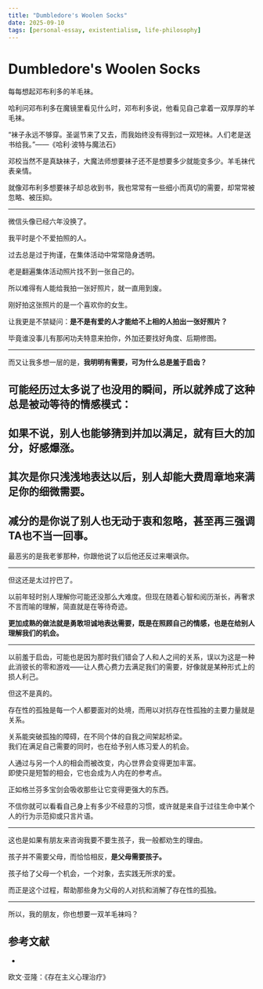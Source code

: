 ```yaml
---
title: "Dumbledore's Woolen Socks"
date: 2025-09-10
tags: [personal-essay, existentialism, life-philosophy]
---
```


# Dumbledore's Woolen Socks

每每想起邓布利多的羊毛袜。

哈利问邓布利多在魔镜里看见什么时，邓布利多说，他看见自己拿着一双厚厚的羊毛袜。

“袜子永远不够穿。圣诞节来了又去，而我始终没有得到过一双短袜。人们老是送书给我。”——《哈利·波特与魔法石》

邓校当然不是真缺袜子，大魔法师想要袜子还不是想要多少就能变多少。羊毛袜代表亲情。

就像邓布利多想要袜子却总收到书，我也常常有一些细小而真切的需要，却常常被忽略、被压抑。

---

微信头像已经六年没换了。

我平时是个不爱拍照的人。

过去总是过于拘谨，在集体活动中常常隐身透明。

老是翻遍集体活动照片找不到一张自己的。

所以难得有人能给我拍一张好照片，就一直用到废。

刚好拍这张照片的是一个喜欢你的女生。

让我更是不禁疑问：**是不是有爱的人才能给不上相的人拍出一张好照片？**

毕竟谁没事儿有那闲功夫特意来拍你，外加还要找好角度、后期修图。

---

而又让我多想一层的是，**我明明有需要，可为什么总是羞于启齿？**

可能经历过太多说了也没用的瞬间，所以就养成了这种总是被动等待的情感模式：
- 

如果不说，别人也能够猜到并加以满足，就有巨大的加分，好感爆涨。
- 

其次是你只浅浅地表达以后，别人却能大费周章地来满足你的细微需要。
- 

减分的是你说了别人也无动于衷和忽略，甚至再三强调TA也不当一回事。
- 

最恶劣的是我老爹那种，你跟他说了以后他还反过来嘲讽你。

---

但这还是太过拧巴了。

以前年轻时别人理解你可能还没那么大难度。但现在随着心智和阅历渐长，再奢求不言而喻的理解，简直就是在等待奇迹。

**更加成熟的做法就是勇敢坦诚地表达需要，既是在照顾自己的情感，也是在给别人理解我们的机会。**

---

以前羞于启齿，可能也是因为那时我们错会了人和人之间的关系，误以为这是一种此消彼长的零和游戏——让人费心费力去满足我们的需要，好像就是某种形式上的损人利己。

但这不是真的。

存在性的孤独是每一个人都要面对的处境，而用以对抗存在性孤独的主要力量就是关系。

关系能突破孤独的障碍，在不同个体的自我之间架起桥梁。  
我们在满足自己需要的同时，也在给予别人练习爱人的机会。

人通过与另一个人的相会而被改变，内心世界会变得更加丰富。  
即使只是短暂的相会，它也会成为人内在的参考点。

正如格兰芬多宝剑会吸收那些让它变得更强大的东西。

不信你就可以看看自己身上有多少不经意的习惯，或许就是来自于过往生命中某个人的行为示范抑或只言片语。

---

这也是如果有朋友来咨询我要不要生孩子，我一般都劝生的理由。

孩子并不需要父母，而恰恰相反，**是父母需要孩子。**

孩子给了父母一个机会，一个对象，去实践无所求的爱。

而正是这个过程，帮助那些身为父母的人对抗和消解了存在性的孤独。

---

所以，我的朋友，你也想要一双羊毛袜吗？

## 参考文献

- 

欧文·亚隆：《存在主义心理治疗》
